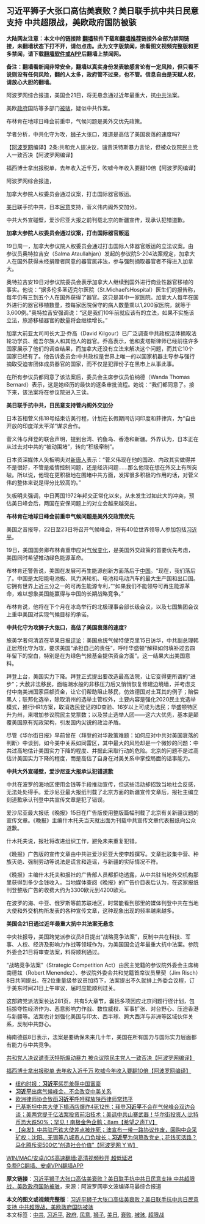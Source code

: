  <h2>习近平狮子大张口高估美衰败？美日联手抗中共日民意支持 中共超限战，美欧政府国防被骇</h2> <p class="notice"><b>大陆网友注意：本文中的链接除 <a href="https://github.com/bannedbook/fanqiang" >翻墙</a>软件下载和<a href="https://github.com/killgcd/justmysocks/blob/master/README.md">翻墙推荐</a>链接外全部为禁网链接，未翻墙状态下打不开，请勿点击。此为文字版禁闻，欲看图文视频完整版和更多禁闻，请下载<a href="https://github.com/bannedbook/fanqiang">翻墙软件或APP</a>后翻墙上禁闻网。</p><p>备注：翻墙看新闻非常安全，翻墙以真实身份发表敏感言论有一定风险，但只看不说则没有任何风险，翻的人太多，政府管不过来，也不管。信息自由是天赋人权，请放心大胆的翻墙。</b></p>  <div class="entry"> <p>阿波罗网综合报道，美国会21日，将无悬念通过近年最重大，抗<a href="https://www.bannedbook.org/bnews/tag/%e4%b8%ad%e5%85%b1/" class="st_tag internal_tag" rel="tag" title="标签 中共 下的日志">中共</a>法案。</p> <p>美欧<a href="https://www.bannedbook.org/bnews/tag/%e6%94%bf%e5%ba%9c/" class="st_tag internal_tag" rel="tag" title="标签 政府 下的日志">政府</a>国防等多部门<a href="https://www.bannedbook.org/bnews/tag/%E8%A2%AB%E9%AA%87/" class="st_tag internal_tag" rel="tag" title="标签 被骇 下的日志">被骇</a>，疑似中共作案。</p> <p>布林肯在地球日峰会前重申，气候问题是美外交优先政策。</p> <p>学者分析，中共化守为攻，<a href="https://www.bannedbook.org/bnews/tag/%e7%8b%ae%e5%ad%90/" class="st_tag internal_tag" rel="tag" title="标签 狮子 下的日志">狮子</a>大张口，难道是高估了美国衰落的速度吗?</p> <p>【<span class='wp_keywordlink_affiliate'><a href="https://www.aboluowang.com/" title="阿波罗网" target="_blank">阿波罗网</a></span>编译】2条:共和党人提决议，谴责沃特斯暴力言论，但被众议院民主党人一致否决【阿波罗网编译】</p> <p>福西博士拿出报税单，去年收入近千万，吹嘘今年收入要翻10倍【阿波罗网编译】</p> <p>阿波罗网综合报道，</p> <p>加拿大参院人权委员会通过议案，打击国际器官贩运。</p> <p><a href="https://www.bannedbook.org/bnews/tag/%E7%BE%8E%E6%97%A5/" class="st_tag internal_tag" rel="tag" title="标签 美日 下的日志">美日</a>联手抗中共，日本<a href="https://www.bannedbook.org/bnews/tag/%E6%B0%91%E6%84%8F/" class="st_tag internal_tag" rel="tag" title="标签 民意 下的日志">民意</a>支持，菅义伟内阁外交加分。</p> <p>中共大外宣碰壁，爱沙尼亚大报之前刊载北京的新疆宣传，现承认犯错道歉。</p> <p><strong>加拿大参院人权委员会通过议案，打击国际器官贩运</strong></p>  <p>19日周一，加拿大参议院人权委员会通过打击国际人体器官贩运的立法议案。由参议员奥特拉吉安（Salma Ataullahjan）发起的参议院S-204法案规定，加拿大人在国外获得未经捐赠者同意的器官属非法，参与强制摘取器官者不得进入加拿大。</p> <p>奥特拉吉安19日对参议院委员会表示加拿大人继续到国外进行商业性器官移植的事实。他说：“据多伦多圣迈克尔医院（St.Michael’sHospital）医生们的报告称，每年仍有三到五个人在国外获得了器官。这只是其中一家医院。加拿大人每年在国外进行的器官移植数量，按每家医院保守的病人数量乘以1,200家医院，就等于3,600例。”奥特拉吉安强调说：“这是我们10年前就应该有的立法，如果不实施该立法，旅游移植器官的数量将会继续增长。”</p> <p>加拿大前亚太司司长大卫‧乔高（David Kilgour）已广泛调查中共政权活体摘取法轮功学员、维吾尔族人和其他人的器官。乔高表示，他和麦塔斯律师已经前往许多国家展示了他们的调查结果，而加拿大还没有立法来解决这个问题，而其它10个国家已经有了。他告诉委员会:中共政权是世界上唯一的以国家机器主导参与强行摘取受迫害团体成员器官的国家，而不仅是犯罪份子在黑市上从事此事。</p> <p>在所有参议员都同意了该法案后，委员会主席参议员伯纳德（Wanda Thomas Bernard）表示，这是她经历的最快的逐条审批流程。她说：“我们都同意了。接下来，该法案将在参议院进入三读。</p> <p><strong>美日联手抗中共，日民意支持菅内阁外交加分</strong></p> <p>日本首相菅义伟18号结束访美行程，计划在长假期间访问印度和菲律宾，为“自由开放的印度洋太平洋”谋求合作。</p> <p>菅义伟与拜登的联合声明，提到台湾、钓鱼岛、香港和新疆。外界认为，日本正在从过去对中共的“被动围堵”，转向“积极牵制”。</p> <p>日本资深媒体人矢板明夫对<span class='wp_keywordlink_affiliate'><a href="https://www.ntdtv.com/" title="新唐人">新唐人</a></span>表示：“菅义伟现在他的国政、内政其实做得并不是很好，不管是疫情控制问题，还是经济问题&#8230;&#8230;那么他现在想在外交上有所突破。所以说，他现在更积极地在围堵中共方面，发挥很多积极的作用的话，对菅义伟的整体来说是得分比较高的。”</p> <p>矢板明夫强调，中日两国1972年邦交正常化以来，从未发生过如此大的冲突，预估美日峰会后，两国在安保问题上的对立会越来越突出。</p> <p><strong>布林肯在地球日峰会前重申气候问题是美外交政策优先</strong></p> <p>美国之音报导，22日至23日将召开气候峰会，将有40位世界领导人参加包括<a href="https://www.bannedbook.org/bnews/tag/%e4%b9%a0%e8%bf%91%e5%b9%b3/" class="st_tag internal_tag" rel="tag" title="标签 习近平 下的日志">习近平</a>。</p>  <p>19日，美国国务卿布林肯重申应对<span class='wp_keywordlink'><a href="https://www.bannedbook.org/bnews/ssgc/20180904/993719.html" title="《魔鬼在统治着我们的世界(23)：环保主义(上)》" target="_blank">气候变化</a></span>，是美国外交政策的首要优先考虑，美国同时希望推动绿色能源革命。</p> <p>布林肯还警告说，美国在发展可再生能源创新方面落后于<span class='wp_keywordlink_affiliate'><a href="https://www.bannedbook.org/" title="中国" target="_blank">中国</a></span>。“现在，我们落后了。中国是太阳能电池板、风力涡轮机、电池和电动汽车的最大生产国和出口国。它拥有世界上近三分之一的可再生能源专利，”“如果我们不能领导可再生能源革命，难以想象美国能赢得与中国的长期战略竞争。”</p> <p>布林肯说，他将在下个月在冰岛举行的北极理事会部长级会议，以及七国集团会议上重申美国对实现气候目标的承诺。</p> <p><strong>中共化守为攻狮子大张口，高估了美国衰落的速度?</strong></p> <p>旅美学者何清涟在苹果日报<span class='wp_keywordlink_affiliate'><a href="https://www.bannedbook.org/bnews/comments/" title="新闻评论" target="_blank">评论</a></span>：美国总统气候特使克里15日访华，中共副总理韩正居然化守为攻，要求美国“承担自己的责任”，呼吁华盛顿“解释如何填补过去四年留下的空白，特别是在为绿色气候基金提供资金方面”。这一结果大出美国意料。</p> <p>拜登上台，美国实力下降。拜登正式提出要改造最高法院，让它变得更所谓的“进步”；大赦非法移民，面临潮水般的非移压力后又悄悄恢复修建边境墙，并考虑支付中南美洲国家巨额资金，让它们帮助阻止移民，仿效德国对土耳其的例子；赔偿黑人；联邦化选举，除取消州的选举主管权外，主要内容是强化2020民主党选举模式，推行HR1方案，取消选民登记的ID查验、16岁以上可成为选民；华盛顿特区升为州，来增加参议院民主党票数；以及禁止选举人团——这六大优先，基本是颠覆美国原有宪政架构，引发国内尖锐的政治矛盾。</p> <p>尽管《华尔街日报》早前曾在〈拜登的对华政策难题：如何应对中共对美国衰落的判断〉中谈到，如今美中关系如同雷区，其中最大的风险却是一个微妙的问题：中共过高地估计美国实力下降的程度、并据此采取行动的危险。北京的问题不是过高估计美国实力下降的程度，而是高估了自身在对美关系中掌控局面的话事能力。</p> <p><strong>中共大外宣碰壁，爱沙尼亚大报承认犯错道歉</strong></p> <p>中共在波罗的海地区使用金钱等手段推动宣传，但这些活动却招致当地社会反感，无法处处得手。爱沙尼亚最大报纸刊载了北京方面的新疆宣传文章后，报社主编立刻道歉承认刊登中共宣传文章是犯了错误。</p> <p>爱沙尼亚最大报纸《晚报》15日在广告版使用整版篇幅刊载了北京有关新疆议题的宣传文章。《晚报》主编什木托夫当天就出面为刊载中共宣传文章代表报纸向公众道歉。</p> <p>什木托夫说，报社将改进组织工作，避免未来重复犯错。</p>  <p>《晚报》广告版的宣传文章由中共驻爱沙尼亚大使李超撰写。文章批驳集中营、种族灭绝、强制劳动等说法是谎言和造谣，与新疆的实际情况不符。</p> <p>《晚报》主编什木托夫和报社的广告部人员都拒绝透露，从中共驻当地外交机构那里获得到多少金钱收入。当地媒体查阅《晚报》的广告价目表后认为，在这家报纸刊登整版广告的收费大约为3300欧元到4200欧元。</p> <p>在波罗的海、中亚、俄罗斯等前苏联地区，时常能看到那里的媒体刊登中共在当地大使和外交机构所发表的各种宣传文章，这种现象出现的频率越来越多。</p> <p><strong>美国会21日通过近年最重大抗中共法案无悬念</strong></p> <p>中央社报导，美国跨党派参议员8日提出“战略竞争法案”，反制中共在科技、军事、人权、经济及影响力作战等领域作为，为美国国会近年最重大抗中法案。参院外委会21日将审查法案，料将顺利通过。</p> <p>“战略竞争法案”（Strategic Competition Act）由民主党籍的参议院外委会主席梅南德兹（Robert Menendez）、参议院外委会共和党籍首席议员里契（Jim Risch）8日共同提出。在2位重量级参议员加持下，法案提出不久就排上外委会议程，订于美东时间21日上午审议，届时应能顺利过关。</p> <p>这部跨党派法案长达281页，共有5大章节，囊括多项因应北京问题行径计划，包括掠夺性经济作为、恶意影响力作战、数位威权、军事扩张、对台野心、压迫香港与新疆等。法案也计划强化美国与印太、西半球、跨大西洋与非洲等区域伙伴关系，反制中共野心。</p> <p>梅南德兹8日表示，法案是要确保未来几十年，美国在所有国力与国际实力层面都有能力与中共竞争。</p> <p><a href="https://www.aboluowang.com/2021/0421/1583699.html" target="_blank">共和党人决议谴责沃特斯煽动暴力 被众议院民主党人一致否决【阿波罗网编译】</a></p> <p><a href="https://www.aboluowang.com/2021/0421/1583686.html" target="_blank">福西博士拿出报税单 去年收入近千万 吹嘘今年收入要翻10倍【阿波罗网编译】</a></p> <ul class='op-related-articles' title='相关阅读'> <li><a href='https://www.bannedbook.org/bnews/ssgc/20210423/1531747.html' target='_blank'>纽约时报：<b>习近平</b>惩罚羞辱中国富豪</a></li> <li><a href='https://www.bannedbook.org/bnews/ssgc/20210422/1531641.html' target='_blank'><b>习近平</b>出席气候峰会，不会改变中美关系</a></li> <li><a href='https://www.bannedbook.org/bnews/headline/20210422/1531603.html' target='_blank'>欧洲律师协会致函<b>习近平</b>呼吁释放陕西律师常玮平</a></li> <li><a href='https://www.bannedbook.org/bnews/comments/20210422/1531597.html' target='_blank'>巴基斯坦中共大使下榻酒店爆炸4死12伤；拜登<b>习近平</b>不会在气候峰会双边会谈；美两党提千亿法案投资前沿技术；美讽中共山寨武器！华尔街投资人:比特币恐大跌50%；罕见！南极金色企鹅；8am【希望之声TV】</a></li> <li><a href='https://www.bannedbook.org/bnews/bannedvideo/20210422/1531593.html' target='_blank'>【突发】中共驻巴铁大使差点被炸死；澳宣布一带一路协议作废，回购中企采矿权；沈阳、无锡等八城市人口负增长；<b>习近平</b>为何篡改党史；花钱买活路？马化腾斥资500亿“创造社会价值”【阿波罗网 Y W】</a></li> </ul> <p class="texttj"> <a href="https://github.com/bannedbook/fanqiang/wiki/V2ray%E6%9C%BA%E5%9C%BA" target="_blank">WIN/MAC/安卓/iOS高速翻墙:高清视频秒开,超低延迟</a><br/> <a href="https://github.com/bannedbook/fanqiang/wiki/%E7%A6%81%E9%97%BB%E7%BD%91%E5%AE%89%E5%8D%93%E7%BF%BB%E5%A2%99%E6%96%B0%E9%97%BBAPP" target="_blank">免费PC翻墙、安卓VPN翻墙APP</a></p> <p> <b>原文链接</b>：<a class="src_link" href="https://www.aboluowang.com/2021/0423/1584193.html" target="_blank">习近平狮子大张口高估美衰败？美日联手抗中共日民意支持 中共超限战，美欧政府国防被骇</a>，来源：阿波罗网李文波编译马晏综合报道 </p><a name='sharetosocial'></a>       <div><b>本文的图文或视频完整版</b>：<a href='https://www.bannedbook.org/bnews/topimagenews/20210423/1531789.html'>习近平狮子大张口高估美衰败？美日联手抗中共日民意支持 中共超限战，美欧政府国防被骇</a></div>  </div><!--END ENTRY--> <div class="postfooter"> <div>本文标签：<a href="https://www.bannedbook.org/bnews/tag/%e4%b8%ad%e5%85%b1/" rel="tag">中共</a>, <a href="https://www.bannedbook.org/bnews/tag/%e4%b9%a0%e8%bf%91%e5%b9%b3/" rel="tag">习近平</a>, <a href="https://www.bannedbook.org/bnews/tag/%e6%94%bf%e5%ba%9c/" rel="tag">政府</a>, <a href="https://www.bannedbook.org/bnews/tag/%E6%B0%91%E6%84%8F/" rel="tag">民意</a>, <a href="https://www.bannedbook.org/bnews/tag/%e7%8b%ae%e5%ad%90/" rel="tag">狮子</a>, <a href="https://www.bannedbook.org/bnews/tag/%E7%BE%8E%E6%97%A5/" rel="tag">美日</a>, <a href="https://www.bannedbook.org/bnews/tag/%E8%A1%B0%E8%B4%A5/" rel="tag">衰败</a>, <a href="https://www.bannedbook.org/bnews/tag/%E8%A2%AB%E9%AA%87/" rel="tag">被骇</a>, <a href="https://www.bannedbook.org/bnews/tag/%E8%B6%85%E9%99%90%E6%88%98/" rel="tag">超限战</a></div>  </div><!--END POSTFOOTER--> 